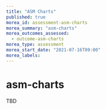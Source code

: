 ```yaml
---
title: "ASM Charts"
published: true
morea_id: assessment-asm-charts
morea_summary: "asm-charts"
morea_outcomes_assessed:
  - outcome-asm-charts
morea_type: assessment
morea_start_date: "2021-07-16T09:00"
morea_labels:
---
```


# asm-charts

TBD
